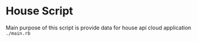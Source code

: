 # House Script
Main purpose of this script is provide data for house api cloud application
`./main.rb`
